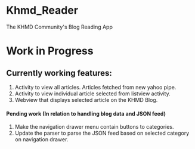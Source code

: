 # Khmd_Reader

The KHMD Community's Blog Reading App
	
# Work in Progress

## Currently working features:
1. Activity to view all articles. Articles fetched from new yahoo pipe.
2. Activity to view individual article selected from listview activity. 
3. Webview that displays selected article on the KHMD Blog.
										
#### Pending work (In relation to handling blog data and JSON feed)
	
1. Make the navigation drawer menu contain buttons to categories.
2. Update the parser to parse the JSON feed based on selected category on navigation drawer.
	
									
																		
